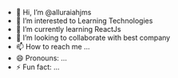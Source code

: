 - 👋 Hi, I’m @alluraiahjms
- 👀 I’m interested to Learning Technologies
- 🌱 I’m currently learning ReactJs
- 💞️ I’m looking to collaborate with best company
- 📫 How to reach me ...
- 😄 Pronouns: ...
- ⚡ Fun fact: ...

<!---
alluraiahjms/alluraiahjms is a ✨ special ✨ repository because its `README.md` (this file) appears on your GitHub profile.
You can click the Preview link to take a look at your changes.
--->
